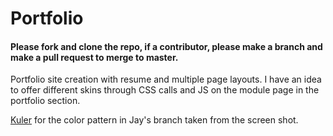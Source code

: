 Portfolio
=========

#### Please fork and clone the repo, if a contributor, please make a branch and make a pull request to merge to master.

Portfolio site creation with resume and multiple page layouts. I have an idea to offer different skins through CSS calls and JS on the module page in the portfolio section.

[Kuler](https://kuler.adobe.com/two-lions-color-theme-4442690/) for the color pattern in Jay's branch taken from the screen shot.



